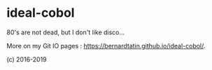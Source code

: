 # ideal-cobol

80's are not dead, but I don't like disco...

More on my Git IO pages : https://bernardtatin.github.io/ideal-cobol/.

(c) 2016-2019
